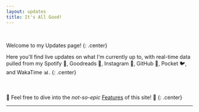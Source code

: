 ```yaml
---
layout: updates
title: It's All Good!
---
```


<br>

Welcome to my Updates page!
{: .center}

Here you'll find live updates on what I'm currently up to, with real-time data pulled from my Spotify 🎵, Goodreads 📖, Instagram 🎨, GitHub 🐾, Pocket 🐦, and WakaTime 📊.
{: .center}

<br>

🚀 Feel free to dive into the *not-so-epic* [Features](../features) of this site! 🌟
{: .center}

---
